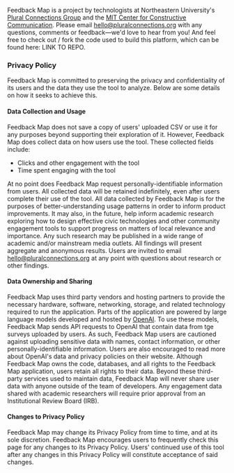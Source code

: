 Feedback Map is a project by technologists at Northeastern University's [Plural Connections Group](https://www.pluralconnections.org/) and the [MIT Center for Constructive Communication](https://ccc.mit.edu/).  Please email [hello@pluralconnections.org](mailto:hello@pluralconnections.org) with any questions, comments or feedback—we'd love to hear from you!  And feel free to check out / fork the code used to build this platform, which can be found here: LINK TO REPO.

### Privacy Policy
Feedback Map is committed to preserving the privacy and confidentiality of its users and the data they use the tool to analyze.  Below are some details on how it seeks to achieve this.

#### Data Collection and Usage
Feedback Map does not save a copy of users' uploaded CSV or use it for any purposes beyond supporting their exploration of it.  However, Feedback Map does collect data on how users use the tool.  These collected fields include:

- Clicks and other engagement with the tool
- Time spent engaging with the tool


At no point does Feedback Map request personally-identifiable information from users. All collected data will be retained indefinitely, even after users complete their use of the tool.  All data collected by Feedback Map is for the purposes of better-understanding usage patterns in order to inform product improvements.  It may also, in the future, help inform academic research exploring how to design effective civic technologies and other community engagement tools to support progress on matters of local relevance and importance.  Any such research may be published in a wide range of academic and/or mainstream media outlets. All findings will present aggregate and anonymous results.  Users are invited to email [hello@pluralconnections.org](mailto:hello@pluralconnections.org) at any point with questions about research or other findings.   

#### Data Ownership and Sharing
Feedback Map uses third party vendors and hosting partners to provide the necessary hardware, software, networking, storage, and related technology required to run the application.  Parts of the application are powered by large language models developed and hosted by [OpenAI](https://openai.com/).  To use these models, Feedback Map sends API requests to OpenAI that contain data from tge surveys uploaded by users.  As such, Feedback Map users are cautioned against uploading sensitive data with names, contact information, or other personally-identifiable information.  Users are also encouraged to read more about OpenAI's data and privacy policies on their website.  Although Feedback Map owns the code, databases, and all rights to the Feedback Map application, users retain all rights to their data. Beyond these third-party services used to maintain data, Feedback Map will never share user data with anyone outside of the team of developers.  Any engagement data shared with academic researchers will require prior approval from an Institutional Review Board (IRB). 

#### Changes to Privacy Policy
Feedback Map may change its Privacy Policy from time to time, and at its sole discretion. Feedback Map encourages users to frequently check this page for any changes to its Privacy Policy. Users' continued use of this tool after any changes in this Privacy Policy will constitute acceptance of said changes.
